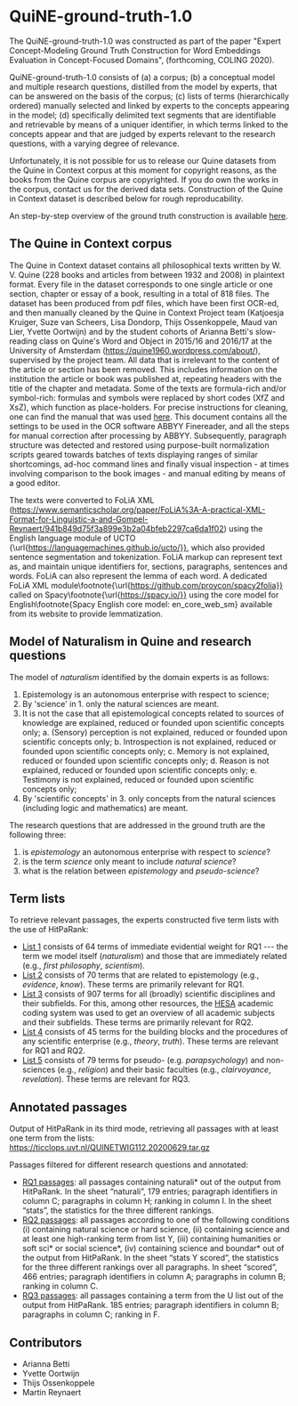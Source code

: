 # QuiNE-ground-truth-1.0
The QuiNE-ground-truth-1.0 was constructed as part of the paper "Expert Concept-Modeling Ground Truth Construction for Word Embeddings Evaluation in Concept-Focused Domains", (forthcoming, COLING 2020).

QuiNE-ground-truth-1.0 consists of
(a) a corpus;
(b) a conceptual model and multiple research questions, distilled from the model by experts, that can be answered on the basis of the corpus; 
(c) lists of terms (hierarchically ordered) manually selected and linked by experts to the concepts appearing in the model; 
(d) specifically delimited text segments that are identifiable and retrievable by means of a uniquer identifier, in which terms linked to the concepts appear and that are judged by experts relevant to the research questions, with a varying degree of relevance.

Unfortunately, it is not possible for us to release our Quine datasets from the Quine in Context corpus at this moment for copyright reasons, as the books from the Quine corpus are copyrighted. If you do own the works in the corpus, contact us for the derived data sets. Construction of the Quine in Context dataset is described below for rough reproducability.

An step-by-step overview of the ground truth construction is available [here](https://docs.google.com/document/d/1ffZD3iTT_P_JWY4-ujAP_XQDnUuv2DwRKHQjWTNFvq0/edit?usp=sharing).

## The Quine in Context corpus  
The Quine in Context dataset contains all philosophical texts written by W. V. Quine (228 books and articles from between 1932 and 2008) in plaintext format. Every file in the dataset corresponds to one single article or one section, chapter or essay of a book, resulting in a total of 818 files. The dataset has been produced from pdf files, which have been first OCR-ed, and then manually cleaned by the Quine in Context Project team (Katjoesja Kruiger, Suze van Scheers, Lisa Dondorp, Thijs Ossenkoppele, Maud van Lier, Yvette Oortwijn) and by the student cohorts of Arianna Betti's slow-reading class on Quine's Word and Object in 2015/16 and 2016/17 at the University of Amsterdam (https://quine1960.wordpress.com/about/), supervised by the project team. All data that is irrelevant to the content of the article or section has been removed. This includes information on the institution the article or book was published at, repeating headers with the title of the chapter and metadata. Some of the texts are formula-rich and/or symbol-rich: formulas and symbols were replaced by short codes (XfZ and XsZ), which function as place-holders. For precise instructions for cleaning, one can find the manual that was used [here]( https://docs.google.com/document/d/1UOEPdWxEmNs73N7nO2p2McfISfTryMzMSZw0e-VM_XM/edit?usp=sharing). This document contains all the settings to be used in the OCR software ABBYY Finereader, and all the steps for manual correction after processing by ABBYY. Subsequently, paragraph structure was detected and restored using purpose-built normalization scripts geared towards batches of texts displaying ranges of similar shortcomings, ad-hoc command lines and finally visual inspection - at times involving comparison to the book images - and manual editing by means of a good editor.

The texts were converted to FoLiA XML (https://www.semanticscholar.org/paper/FoLiA%3A-A-practical-XML-Format-for-Linguistic-a-and-Gompel-Reynaert/941b849d75f3a899e3b2a04bfeb2297ca6da1f02) using the English language module of UCTO {\url{https://languagemachines.github.io/ucto/}}, which also provided sentence segmentation and tokenization. FoLiA markup can represent text as, and maintain unique identifiers for, sections, paragraphs, sentences and words. FoLiA can also represent the lemma of each word. A dedicated FoLiA XML module\footnote{\url{https://github.com/proycon/spacy2folia}} called on Spacy\footnote{\url{https://spacy.io/}} using the core model for English\footnote{Spacy English core model: en\_core\_web\_sm} available from its website to provide lemmatization.

## Model of Naturalism in Quine and research questions
The model of *naturalism* identified by the domain experts is as follows:
1. Epistemology is an autonomous enterprise with respect to science;
2. By 'science' in 1. only the natural sciences are meant.
3. It is not the case that all epistemological concepts related to sources of knowledge are explained, reduced or founded upon scientific concepts only;
  a. (Sensory) perception is not explained, reduced or founded upon scientific concepts only;
  b. Introspection is not explained, reduced or founded upon scientific concepts only;
  c. Memory is not explained, reduced or founded upon scientific concepts only;
  d. Reason is not explained, reduced or founded upon scientific concepts only;
  e. Testimony is not explained, reduced or founded upon scientific concepts only;
4. By 'scientific concepts' in 3. only concepts from the natural sciences (including logic and mathematics) are meant.

The research questions that are addressed in the ground truth are the following three:
1. is *epistemology* an autonomous enterprise with respect to *science*?
2. is the term *science* only meant to include *natural science*?
3. what is the relation between *epistemology* and *pseudo-science*?

## Term lists 
To retrieve relevant passages, the experts constructed five term lists with the use of HitPaRank:
- [List 1](https://docs.google.com/spreadsheets/d/1e1ELwKa1woXGFdj1_2noc1DQApoViLhujiXsUE94iJc/edit?usp=sharing) consists of 64 terms of immediate evidential weight for RQ1 --- the term we model itself (*naturalism*) and those that are immediately related (e.g., *first philosophy*, *scientism*). 
- [List 2](https://docs.google.com/spreadsheets/d/1duP23UQia--MBfbEtqxMpJPtTynK-HMVTxgmjizZzMM/edit?usp=sharing) consists of 70 terms that are related to epistemology (e.g., *evidence*, *know*). These terms are primarily relevant for RQ1. 
- [List 3](https://docs.google.com/spreadsheets/d/1oXPhKNVTteLRea8gkQUDfa2rwoNUrk6EpkENHzeTxTw/edit?usp=sharing) consists of 907 terms for all (broadly) scientific disciplines and their subfields. For this, among other resources, the [HESA](https://www.hesa.ac.uk/support/documentation/jacs/jacs3-detailed) academic coding system was used to get an overview of all academic subjects and their subfields. These terms are primarily relevant for RQ2. 
- [List 4](https://docs.google.com/spreadsheets/d/17OtRJDAQ3UwcoeXy28MJOzCWfusrctUo3huNP6KQvP0/edit?usp=sharing) consists of 45 terms for the building blocks and the procedures of any scientific enterprise (e.g., *theory*, *truth*). These terms are relevant for RQ1 and RQ2. 
- [List 5](https://docs.google.com/spreadsheets/d/1izp6oTHaGzZc1--nYsNUnQrIj77kcx-VIoHq8dhF80I/edit?usp=sharing) consists of 79 terms for pseudo- (e.g. *parapsychology*) and non-sciences (e.g., *religion*) and their basic faculties (e.g., *clairvoyance*, *revelation*). These terms are relevant for RQ3.

## Annotated passages
Output of HitPaRank in its third mode, retrieving all passages with at least one term from the lists: https://ticclops.uvt.nl/QUINETWIG112.20200629.tar.gz  

Passages filtered for different research questions and annotated:
- [RQ1 passages](https://docs.google.com/spreadsheets/d/1q7BAoRxISzsSjNoVFmZ3jlK_h9GvGYqAmdj2e3PLx9w/edit?usp=sharing): all passages containing naturali* out of the output from HitPaRank. In the sheet “naturali”, 179 entries; paragraph identifiers in column C; paragraphs in column H; ranking in column I. In the sheet “stats”, the statistics for the three different rankings. 
- [RQ2 passages](https://drive.google.com/file/d/1xTV8vKwKsDBbXPjvmTvDR2fMa7VVp0cN/view?usp=sharing): all passages according to one of the following conditions (i) containing natural science or hard science, (ii) containing science and at least one high-ranking term from list Y, (iii) containing humanities or soft sci* or social science*, (iv) containing science and boundar* out of the output from HitPaRank. In the sheet “stats Y scored”, the statistics for the three different rankings over all paragraphs. In sheet “scored”, 466 entries; paragraph identifiers in column A; paragraphs in column B; ranking in column C. 
- [RQ3 passages](https://docs.google.com/spreadsheets/d/1I5wNLuUKWVLFebQw-b52lamHn7ptJiea4x6YYeyn0bw/edit?usp=sharing): all passages containing a term from the U list out of the output from HitPaRank. 185 entries; paragraph identifiers in column B; paragraphs in column C; ranking in F. 

## Contributors 
- Arianna Betti 
- Yvette Oortwijn 
- Thijs Ossenkoppele 
- Martin Reynaert
